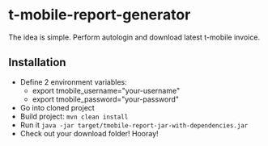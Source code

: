 # t-mobile-report-generator

The idea is simple. Perform autologin and download latest t-mobile invoice.

## Installation
* Define 2 environment variables: 
   * export tmobile_username="your-username"
   * export tmobile_password="your-password"
* Go into cloned project  
* Build project: `mvn clean install`
* Run it `java -jar target/tmobile-report-jar-with-dependencies.jar`
* Check out your download folder! Hooray!
